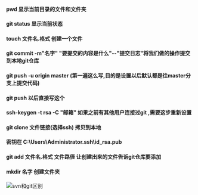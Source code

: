 #### pwd                           显示当前目录的文件和文件夹
#### git status                    显示当前状态
#### touch 文件名.格式             创建一个文件
#### git commit -m"名字"           "要提交的内容是什么"--"提交日志"将我们做的操作提交到本地git仓库
#### git push -u origin master     (第一遍这么写,目的是设置以后默认都是往master分支上提交代码)
#### git push                      以后直接写这个 
#### ssh-keygen -t rsa -C "邮箱"   如果之前有其他用户连接过git ,需要这步重新设置
#### git clone 文件链接(选择ssh)   拷贝到本地
#### 密钥在 C:\Users\Administrator\.ssh\id_rsa.pub
#### git add 文件名.格式           文件路径 让创建出来的文件告诉git仓库要添加
#### mkdir 名字                    创建文件夹
![svn和git区别](https://upload-images.jianshu.io/upload_images/14466037-c45b57a75bcbcb3f.jpg?imageMogr2/auto-orient/strip%7CimageView2/2/w/1240)















